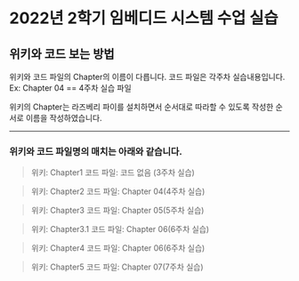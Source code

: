 # 2022년 2학기 임베디드 시스템 수업 실습

## 위키와 코드 보는 방법

위키와 코드 파일의 Chapter의 이름이 다릅니다.
코드 파일은 각주차 실습내용입니다.
Ex: Chapter 04 == 4주차 실습 파일

위키의 Chapter는 라즈베리 파이를 설치하면서 순서대로 따라할 수 있도록 작성한 순서로 이름을 작성하였습니다.

***
### 위키와 코드 파일명의 매치는 아래와 같습니다.

>위키: Chapter1 코드 파일: 코드 없음 (3주차 실습)

>위키: Chapter2 코드 파일: Chapter 04(4주차 실습)

>위키: Chapter3 코드 파일: Chapter 05(5주차 실습)

>위키: Chapter3.1 코드 파일: Chapter 06(6주차 실습)

>위키: Chapter4 코드 파일: Chapter 06(6주차 실습)

>위키: Chapter5 코드 파일: Chapter 07(7주차 실습)
